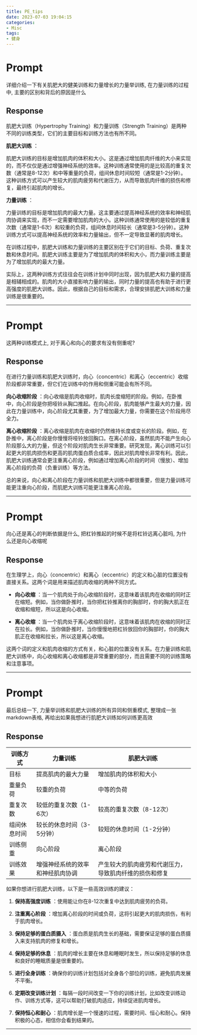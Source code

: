 ```yaml
---
title: PE_tips
date: 2023-07-03 19:04:15
categories:
- Misc
tags:
- 健身
---
```


# Prompt

详细介绍一下有关肌肥大的健美训练和力量增长的力量举训练, 在力量训练的过程中, 主要的区别和背后的原因是什么

## Response

肌肥大训练（Hypertrophy Training）和力量训练（Strength Training）是两种不同的训练类型，它们的主要目标和训练方法也有所不同。

 **肌肥大训练** ：

肌肥大训练的目标是增加肌肉的体积和大小。这是通过增加肌肉纤维的大小来实现的，而不仅仅是通过增强神经系统的效率。这种训练通常使用的是比较高的重复次数（通常是8-12次）和中等重量的负荷，组间休息时间较短（通常是1-2分钟）。这种训练方式可以产生较大的肌肉疲劳和代谢压力，从而导致肌肉纤维的损伤和修复，最终引起肌肉的增长。

 **力量训练** ：

力量训练的目标是增加肌肉的最大力量。这主要通过提高神经系统的效率和神经肌肉协调来实现，而不一定需要增加肌肉的大小。这种训练通常使用的是较低的重复次数（通常是1-6次）和较重的负荷，组间休息时间较长（通常是3-5分钟）。这种训练方式可以提高神经系统的效率和力量输出，但不一定导致显著的肌肉增长。

在训练过程中，肌肥大训练和力量训练的主要区别在于它们的目标、负荷、重复次数和休息时间。肌肥大训练主要是为了增加肌肉的体积和大小，而力量训练主要是为了增加肌肉的最大力量。

实际上，这两种训练方式往往会在训练计划中同时出现，因为肌肥大和力量的提高是相辅相成的。肌肉的大小直接影响力量的输出，同时力量的提高也有助于进行更高强度的肌肥大训练。因此，根据自己的目标和需求，合理安排肌肥大训练和力量训练是很重要的。



---

# Prompt

这两种训练模式上, 对于离心和向心的要求有没有侧重呢?

## Response

在进行力量训练和肌肥大训练时，向心（concentric）和离心（eccentric）收缩阶段都非常重要，但它们在训练中的作用和侧重可能会有所不同。

 **向心收缩阶段** ：向心收缩是肌肉收缩时，肌肉长度缩短的阶段。例如，在卧推中，向心阶段是你把哑铃从胸口推起。在向心阶段，肌肉能够产生最大的力量，因此在力量训练中，向心阶段尤其重要，为了增加最大力量，你需要在这个阶段用尽全力。

 **离心收缩阶段** ：离心收缩是肌肉在收缩时仍然维持长度或变长的阶段。例如，在卧推中，离心阶段是你慢慢将哑铃放回胸口。在离心阶段，虽然肌肉不能产生向心阶段那么大的力量，但这个阶段对肌肉生长非常重要。研究发现，离心训练可以引起更大的肌肉损伤和更高的肌肉蛋白质合成率，因此对肌肉增长非常有利。因此，肌肥大训练通常会更注重离心阶段，例如通过增加离心阶段的时间（慢放）、增加离心阶段的负荷（负重训练）等方法。

总的来说，向心和离心阶段在力量训练和肌肥大训练中都很重要，但是力量训练可能更注重向心阶段，而肌肥大训练可能更注重离心阶段。



---

# Prompt

向心还是离心的判断依据是什么, 把杠铃推起的时候不是将杠铃远离心脏吗, 为什么还是向心收缩呢

## Response

在生理学上，向心（concentric）和离心（eccentric）的定义和心脏的位置没有直接关系。这两个词是用来描述肌肉收缩的两种不同方式。

-  **向心收缩** ：当一个肌肉处于向心收缩阶段时，这意味着该肌肉在收缩的同时正在缩短。例如，当你做卧推时，当你把杠铃推离你的胸部时，你的胸大肌正在收缩和缩短，所以这是向心收缩。


-  **离心收缩** ：当一个肌肉处于离心收缩阶段时，这意味着该肌肉在收缩的同时正在拉长。例如，当你做卧推时，当你慢慢地把杠铃放回你的胸部时，你的胸大肌正在收缩和拉长，所以这是离心收缩。



这两个词的定义和肌肉收缩的方式有关，和心脏的位置没有关系。在力量训练和肌肥大训练中，向心收缩和离心收缩都是非常重要的部分，而且需要不同的训练策略和注意事项。



---

# Prompt

最后总结一下, 力量举训练和肌肥大训练的所有异同和侧重模式, 整理成一张markdown表格, 再给出如果我想进行肌肥大训练如何训练更高效

## Response

| 训练方式 | 力量训练 | 肌肥大训练 |
| --- | --- | --- |
| 目标 | 提高肌肉的最大力量 | 增加肌肉的体积和大小 |
| 重量负荷 | 较重的负荷 | 中等的负荷 |
| 重复次数 | 较低的重复次数（1-6次） | 较高的重复次数（8-12次） |
| 组间休息时间 | 较长的休息时间（3-5分钟） | 较短的休息时间（1-2分钟） |
| 训练侧重 | 向心阶段 | 离心阶段 |
| 训练效果 | 增强神经系统的效率和神经肌肉协调 | 产生较大的肌肉疲劳和代谢压力，导致肌肉纤维的损伤和修复 |

如果你想进行肌肥大训练，以下是一些高效训练的建议：

1.  **保持高强度训练** ：使用能让你在8-12次重复中达到肌肉疲劳的负荷。


2.  **注重离心阶段** ：增加离心阶段的时间或负荷，这将引起更大的肌肉损伤，有利于肌肉增长。


3.  **保持足够的蛋白质摄入** ：蛋白质是肌肉生长的基础，需要保证足够的蛋白质摄入来支持肌肉的修复和增长。


4.  **保持足够的休息** ：肌肉的增长主要在休息和睡眠时发生，所以保持足够的休息和良好的睡眠质量是很重要的。


5.  **进行全身训练** ：确保你的训练计划包括对全身各个部位的训练，避免肌肉发展不平衡。


6.  **定期改变训练计划** ：每隔一段时间改变一下你的训练计划，比如改变训练动作、训练方式等，这可以帮助打破肌肉适应，持续促进肌肉增长。


7.  **保持恒心和耐心** ：肌肉增长是一个慢速的过程，需要时间、恒心和耐心。保持积极的心态，相信你会看到结果的。



---
